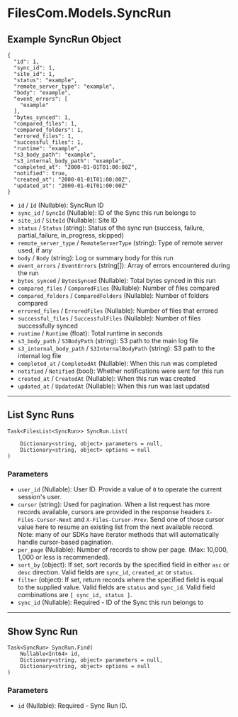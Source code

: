 # FilesCom.Models.SyncRun

## Example SyncRun Object

```
{
  "id": 1,
  "sync_id": 1,
  "site_id": 1,
  "status": "example",
  "remote_server_type": "example",
  "body": "example",
  "event_errors": [
    "example"
  ],
  "bytes_synced": 1,
  "compared_files": 1,
  "compared_folders": 1,
  "errored_files": 1,
  "successful_files": 1,
  "runtime": "example",
  "s3_body_path": "example",
  "s3_internal_body_path": "example",
  "completed_at": "2000-01-01T01:00:00Z",
  "notified": true,
  "created_at": "2000-01-01T01:00:00Z",
  "updated_at": "2000-01-01T01:00:00Z"
}
```

* `id` / `Id`  (Nullable<Int64>): SyncRun ID
* `sync_id` / `SyncId`  (Nullable<Int64>): ID of the Sync this run belongs to
* `site_id` / `SiteId`  (Nullable<Int64>): Site ID
* `status` / `Status`  (string): Status of the sync run (success, failure, partial_failure, in_progress, skipped)
* `remote_server_type` / `RemoteServerType`  (string): Type of remote server used, if any
* `body` / `Body`  (string): Log or summary body for this run
* `event_errors` / `EventErrors`  (string[]): Array of errors encountered during the run
* `bytes_synced` / `BytesSynced`  (Nullable<Int64>): Total bytes synced in this run
* `compared_files` / `ComparedFiles`  (Nullable<Int64>): Number of files compared
* `compared_folders` / `ComparedFolders`  (Nullable<Int64>): Number of folders compared
* `errored_files` / `ErroredFiles`  (Nullable<Int64>): Number of files that errored
* `successful_files` / `SuccessfulFiles`  (Nullable<Int64>): Number of files successfully synced
* `runtime` / `Runtime`  (float): Total runtime in seconds
* `s3_body_path` / `S3BodyPath`  (string): S3 path to the main log file
* `s3_internal_body_path` / `S3InternalBodyPath`  (string): S3 path to the internal log file
* `completed_at` / `CompletedAt`  (Nullable<DateTime>): When this run was completed
* `notified` / `Notified`  (bool): Whether notifications were sent for this run
* `created_at` / `CreatedAt`  (Nullable<DateTime>): When this run was created
* `updated_at` / `UpdatedAt`  (Nullable<DateTime>): When this run was last updated


---

## List Sync Runs

```
Task<FilesList<SyncRun>> SyncRun.List(
    
    Dictionary<string, object> parameters = null,
    Dictionary<string, object> options = null
)
```

### Parameters

* `user_id` (Nullable<Int64>): User ID.  Provide a value of `0` to operate the current session's user.
* `cursor` (string): Used for pagination.  When a list request has more records available, cursors are provided in the response headers `X-Files-Cursor-Next` and `X-Files-Cursor-Prev`.  Send one of those cursor value here to resume an existing list from the next available record.  Note: many of our SDKs have iterator methods that will automatically handle cursor-based pagination.
* `per_page` (Nullable<Int64>): Number of records to show per page.  (Max: 10,000, 1,000 or less is recommended).
* `sort_by` (object): If set, sort records by the specified field in either `asc` or `desc` direction. Valid fields are `sync_id`, `created_at` or `status`.
* `filter` (object): If set, return records where the specified field is equal to the supplied value. Valid fields are `status` and `sync_id`. Valid field combinations are `[ sync_id, status ]`.
* `sync_id` (Nullable<Int64>): Required - ID of the Sync this run belongs to


---

## Show Sync Run

```
Task<SyncRun> SyncRun.Find(
    Nullable<Int64> id, 
    Dictionary<string, object> parameters = null,
    Dictionary<string, object> options = null
)
```

### Parameters

* `id` (Nullable<Int64>): Required - Sync Run ID.
